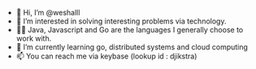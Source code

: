 - 👋 Hi, I’m @weshalll
- 👀 I’m interested in solving interesting problems via technology.
- 👨‍💻 Java, Javascript and Go are the languages I generally choose to work with.
- 🌱 I’m currently learning go, distributed systems and cloud computing
- 📫 You can reach me via keybase (lookup id : djikstra)

<!---
weshalll/weshalll is a ✨ special ✨ repository because its `README.md` (this file) appears on your GitHub profile.
You can click the Preview link to take a look at your changes.
--->
